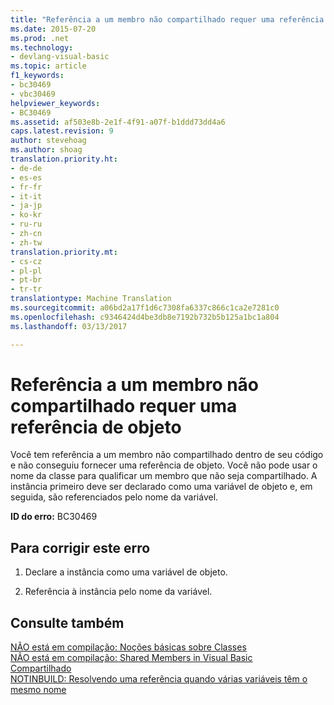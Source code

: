 ```yaml
---
title: "Referência a um membro não compartilhado requer uma referência de objeto | Documentos do Microsoft"
ms.date: 2015-07-20
ms.prod: .net
ms.technology:
- devlang-visual-basic
ms.topic: article
f1_keywords:
- bc30469
- vbc30469
helpviewer_keywords:
- BC30469
ms.assetid: af503e8b-2e1f-4f91-a07f-b1ddd73dd4a6
caps.latest.revision: 9
author: stevehoag
ms.author: shoag
translation.priority.ht:
- de-de
- es-es
- fr-fr
- it-it
- ja-jp
- ko-kr
- ru-ru
- zh-cn
- zh-tw
translation.priority.mt:
- cs-cz
- pl-pl
- pt-br
- tr-tr
translationtype: Machine Translation
ms.sourcegitcommit: a06bd2a17f1d6c7308fa6337c866c1ca2e7281c0
ms.openlocfilehash: c9346424d4be3db8e7192b732b5b125a1bc1a804
ms.lasthandoff: 03/13/2017

---
```

# <a name="reference-to-a-non-shared-member-requires-an-object-reference"></a>Referência a um membro não compartilhado requer uma referência de objeto
Você tem referência a um membro não compartilhado dentro de seu código e não conseguiu fornecer uma referência de objeto. Você não pode usar o nome da classe para qualificar um membro que não seja compartilhado. A instância primeiro deve ser declarado como uma variável de objeto e, em seguida, são referenciados pelo nome da variável.  
  
 **ID do erro:** BC30469  
  
## <a name="to-correct-this-error"></a>Para corrigir este erro  
  
1.  Declare a instância como uma variável de objeto.  
  
2.  Referência à instância pelo nome da variável.  
  
## <a name="see-also"></a>Consulte também  
 [NÃO está em compilação: Noções básicas sobre Classes](http://msdn.microsoft.com/en-us/cc2355a2-cb98-4353-9440-736585aec46c)   
 [NÃO está em compilação: Shared Members in Visual Basic](http://msdn.microsoft.com/en-us/dbc3783f-83a2-4225-995d-c2d6d025663d)   
 [Compartilhado](../../visual-basic/language-reference/modifiers/shared.md)   
 [NOTINBUILD: Resolvendo uma referência quando várias variáveis têm o mesmo nome](http://msdn.microsoft.com/en-us/9601e39f-1911-44e1-ace5-3f6e090408b9)
